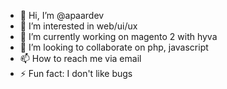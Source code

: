 - 👋 Hi, I’m @apaardev
- 👀 I’m interested in web/ui/ux
- 🌱 I’m currently working on magento 2 with hyva
- 💞️ I’m looking to collaborate on php, javascript
- 📫 How to reach me via email
- ⚡ Fun fact: I don't like bugs 

<!---
apaardev/apaardev is a ✨ special ✨ repository because its `README.md` (this file) appears on your GitHub profile.
You can click the Preview link to take a look at your changes.
--->
